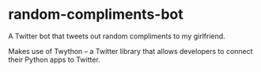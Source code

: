 # random-compliments-bot
A Twitter bot that tweets out random compliments to my girlfriend.

Makes use of Twython – a Twitter library that allows developers to connect their Python apps to Twitter.
